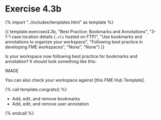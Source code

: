 # Exercise 4.3b

{% import "../includes/templates.html" as template %}

{{ template.exercise(4.3b,
               "Best Practice: Bookmarks and Annotations",
               "3-1-1 case location details (`.xls` hosted on FTP)",
               "Use bookmarks and annotations to organize your workspace",
               "Following best practice in developing FME workspaces",
               "None",
               "None")
}}

Is your workspace now following best practice for bookmarks and annotation? It should look something like this:

IMAGE

You can also check your workspace against [this FME Hub Template].

{% call template.congrats() %}

<ul>
  <li>Add, edit, and remove bookmarks</li>
  <li>Add, edit, and remove user annotation</li>
</ul>

{% endcall %}
